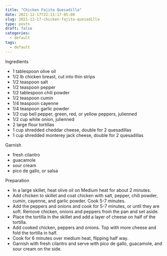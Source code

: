 ```yaml
---
title: "Chicken Fajita Quesadilla"
date: 2021-12-17T22:11:17-05:00
slug: 2021-12-17-chicken-fajita-quesadilla
type: posts
draft: false
categories:
  - default
tags:
  - default
---
```

Ingredients
- 1 tablespoon olive oil
- 1/2 lb chicken breast, cut into thin strips
- 1/2 teaspoon salt
- 1/2 teaspoon pepper
- 1/2 tablespoon chili powder
- 1/2 teaspoon cumin
- 1/4 teaspoon cayenne
- 1/4 teaspoon garlic powder
- 1/2 cup bell pepper, green, red, or yellow peppers, julienned
- 1/2 cup white onion, julienned
- 2 large flour tortillas
- 1 cup shredded cheddar cheese, double for 2 quesadillas
- 1 cup shredded monterey jack cheese, double for 2 quesadillas

Garnish
- fresh cilantro
- guacamole
- sour cream
- pico de gallo, or salsa

Preparation
- In a large skillet, heat olive oil on Medium heat for about 2 minutes.
- Add chicken to skillet and coat chicken with salt, pepper, chili
  powder, cumin, cayenne, and garlic powder. Cook 5-7 minutes.
- Add the peppers and onions and cook for 5-7 minutes, or until they are
  soft. Remove chicken, onions and peppers from the pan and set aside.
- Place the tortilla in the skillet and add a layer of cheese on half of
  the tortilla.
- Add cooked chicken, peppers and onions. Top with more cheese and fold
  the tortilla in half.
- Cook for 6 minutes over medium heat, flipping half way.
- Garnish with fresh cilantro and serve with pico de gallo, guacamole,
  and sour cream on the side.
